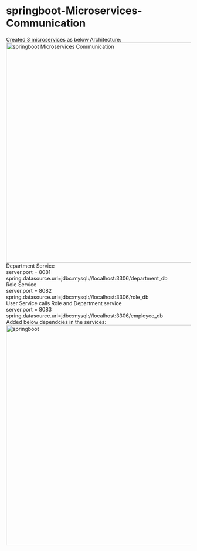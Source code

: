 # springboot-Microservices-Communication

<html>
Created 3 microservices as below Architecture:
  <br>
  <img src="https://github.com/sathees-saty/springboot-Microservices-Communication/assets/65384711/fbbc2ad7-77d3-4600-af96-6e46cac72039" alt="springboot Microservices Communication" width="800" height="600">
<br>
Department Service
  <br>
server.port = 8081
  <br>
spring.datasource.url=jdbc:mysql://localhost:3306/department_db
<br>
  Role Service
  <br>
server.port = 8082
  <br>
spring.datasource.url=jdbc:mysql://localhost:3306/role_db
<br>
  User Service calls Role and Department service
  <br>
server.port = 8083
<br>
  spring.datasource.url=jdbc:mysql://localhost:3306/employee_db
<br>
Added below dependcies in the services:
  <br>
    <img src="https://github.com/sathees-saty/springboot-Microservices-Communication/assets/65384711/5aad7d0b-dc50-407f-bd09-16460821a01d" alt="springboot" width="800" height="600">
<br>

</html>
